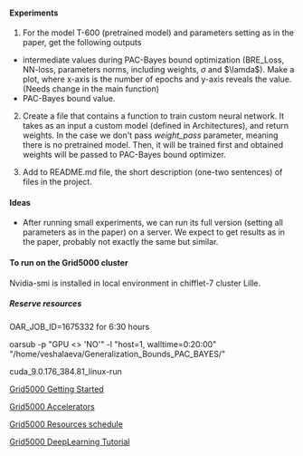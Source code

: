 #### Experiments

1. For the model T-600 (pretrained model) and parameters setting as in the paper, get the following outputs

  * intermediate values during PAC-Bayes bound optimization (BRE_Loss, NN-loss, parameters norms, including weights, $\sigma$ and $\lamda$). Make a plot, where x-axis is the number of epochs and y-axis reveals the value. (Needs change in the main function)
  * PAC-Bayes bound value.

2. Create a file that contains a function to train custom neural network. It takes as an input a custom model (defined in Architectures), and return weights.
In the case we don't pass *weight_pass* parameter, meaning there is no pretrained model. 
Then, it will be trained first and obtained weights will be passed to PAC-Bayes bound optimizer.

3. Add to README.md file, the short description (one-two sentences) of files in the project.

#### Ideas
* After running small experiments, we can run its full version (setting all parameters as in the paper) on a server.
We expect to get results as in the paper, probably not exactly the same but similar.


#### To run on the Grid5000 cluster 

Nvidia-smi is installed in local environment in chifflet-7 cluster Lille.

#####  Reserve resources
OAR_JOB_ID=1675332 for 6:30 hours

oarsub -p "GPU <> 'NO'" -l "host=1, walltime=0:20:00" "/home/veshalaeva/Generalization_Bounds_PAC_BAYES/"

cuda_9.0.176_384.81_linux-run

[Grid5000 Getting Started](https://www.grid5000.fr/w/Getting_Started#Deploying_your_nodes_to_get_root_access_and_create_your_own_experimental_environment)

[Grid5000 Accelerators](https://www.grid5000.fr/w/Accelerators_on_Grid5000#Compiling_the_CUDA_Toolkit_examples)

[Grid5000 Resources schedule](https://intranet.grid5000.fr/oar/Lille/drawgantt-svg/)

[Grid5000 DeepLearning Tutorial](http://deeploria.gforge.inria.fr/g5k/Tuto%20Deep%20Learning%20-%20Grid5000.html#nvidia-smi_tool)


